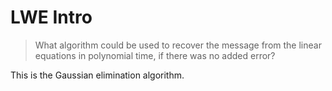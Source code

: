 # LWE Intro

> What algorithm could be used to recover the message from the linear equations in polynomial time, if there was no added error?

This is the Gaussian elimination algorithm.

